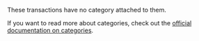 These transactions have no category attached to them. 

If you want to read more about categories, check out the [official documentation on categories](https://docs.firefly-iii.org/concepts/categories).

